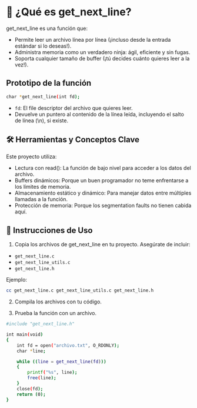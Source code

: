 # 📖 ¿Qué es get_next_line?
get_next_line es una función que:

- Permite leer un archivo línea por línea (¡incluso desde la entrada estándar si lo deseas!).
- Administra memoria como un verdadero ninja: ágil, eficiente y sin fugas.
- Soporta cualquier tamaño de buffer (¡tú decides cuánto quieres leer a la vez!).

## Prototipo de la función

```bash
char *get_next_line(int fd);
```
- `fd`: El file descriptor del archivo que quieres leer.
- Devuelve un puntero al contenido de la línea leída, incluyendo el salto de línea (\n), si existe.

## 🛠️ Herramientas y Conceptos Clave
Este proyecto utiliza:

- Lectura con read(): La función de bajo nivel para acceder a los datos del archivo.
- Buffers dinámicos: Porque un buen programador no teme enfrentarse a los límites de memoria.
- Almacenamiento estático y dinámico: Para manejar datos entre múltiples llamadas a la función.
- Protección de memoria: Porque los segmentation faults no tienen cabida aquí.

## 🚀 Instrucciones de Uso
1. Copia los archivos de get_next_line en tu proyecto.
Asegúrate de incluir:
- `get_next_line.c`
- `get_next_line_utils.c`
- `get_next_line.h`
  
Ejemplo:
```bash
cc get_next_line.c get_next_line_utils.c get_next_line.h
```
2. Compila los archivos con tu código.

3. Prueba la función con un archivo.
```bash
#include "get_next_line.h"

int main(void)
{
    int fd = open("archivo.txt", O_RDONLY);
    char *line;

    while ((line = get_next_line(fd)))
    {
        printf("%s", line);
        free(line);
    }
    close(fd);
    return (0);
}
```

